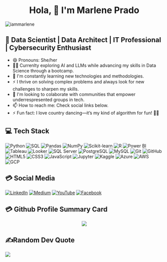 <h1 align="center"> Hola, 👋 I'm Marlene Prado</h1>

<p align="left"> <img src="https://komarev.com/ghpvc/?username=IamMarlene&label=Views&color=blue&style=plastic&style=for-the-badge" alt="iammarlene" /> </p>

## 🎯 Data Scientist | Data Architect | IT Professional | Cybersecurity Enthusiast

- 😄 Pronouns: She/her
- 👩‍💻 Currenlty exploring AI and LLMs while advancing my skills in Data Science through a bootcamp.
- 🌱 I'm constantly learning new technologies and methodologies.
- ⚡ I thrive on solving complex problems and always look for new challenges to sharpen my skills.
- 👯 I'm looking to colaborate with communities that empower underrespresented groups in tech.
- 📫 How to reach me: Check social links below.
- ⚡ Fun fact: I love country dancing—it’s my kind of algorithm for fun! 🤠🎶

## 💻 Tech Stack 
![Python](https://img.shields.io/badge/Python-%23FFD43B.svg?style=for-the-badge&logo=python&logoColor=blue)
![SQL](https://img.shields.io/badge/SQL-%23008080.svg?style=for-the-badge&logo=sql&logoColor=white)
![Pandas](https://img.shields.io/badge/Pandas-%23150458.svg?style=for-the-badge&logo=pandas&logoColor=white)
![NumPy](https://img.shields.io/badge/NumPy-%23013243.svg?style=for-the-badge&logo=numpy&logoColor=white)
![Scikit-learn](https://img.shields.io/badge/Scikit--learn-%23F7931E.svg?style=for-the-badge&logo=scikit-learn&logoColor=white)
![R](https://img.shields.io/badge/R-%23276DC3.svg?style=for-the-badge&logo=r&logoColor=white)
![Power BI](https://img.shields.io/badge/Power%20BI-%23F2C811.svg?style=for-the-badge&logo=powerbi&logoColor=white)
![Tableau](https://img.shields.io/badge/Tableau-%23E97627.svg?style=for-the-badge&logo=tableau&logoColor=white)
![Looker](https://img.shields.io/badge/Looker-%234285F4.svg?style=for-the-badge&logo=looker&logoColor=white)
![SQL Server](https://img.shields.io/badge/SQL%20Server-%23CC2927.svg?style=for-the-badge&logo=microsoftsqlserver&logoColor=white)
![PostgreSQL](https://img.shields.io/badge/PostgreSQL-%234169E1.svg?style=for-the-badge&logo=postgresql&logoColor=white)
![MySQL](https://img.shields.io/badge/MySQL-%234479A1.svg?style=for-the-badge&logo=mysql&logoColor=white)
![Git](https://img.shields.io/badge/Git-%23F05032.svg?style=for-the-badge&logo=git&logoColor=white)
![GitHub](https://img.shields.io/badge/GitHub-%23181717.svg?style=for-the-badge&logo=github&logoColor=white)
![HTML5](https://img.shields.io/badge/HTML5-%23E34F26.svg?style=for-the-badge&logo=html5&logoColor=white)
![CSS3](https://img.shields.io/badge/CSS3-%231572B6.svg?style=for-the-badge&logo=css3&logoColor=white)
![JavaScript](https://img.shields.io/badge/JavaScript-%23F7DF1E.svg?style=for-the-badge&logo=javascript&logoColor=black)
![Jupyter](https://img.shields.io/badge/Jupyter-%23F37626.svg?style=for-the-badge&logo=jupyter&logoColor=white)
![Kaggle](https://img.shields.io/badge/Kaggle-%2320BEFF.svg?style=for-the-badge&logo=kaggle&logoColor=white)
![Azure](https://img.shields.io/badge/Azure-%230089D6.svg?style=for-the-badge&logo=microsoft-azure&logoColor=white)
![AWS](https://img.shields.io/badge/AWS-%23232F3E.svg?style=for-the-badge&logo=amazon-aws&logoColor=white)
![GCP](https://img.shields.io/badge/GCP-%234285F4.svg?style=for-the-badge&logo=google-cloud&logoColor=white)


## 💳 Social Media
[![LinkedIn](https://img.shields.io/badge/LinkedIn-0077B5?style=for-the-badge&logo=linkedin&logoColor=white)](https://linkedin.com/in/iammarlene) [![Medium](https://img.shields.io/badge/Medium-12100E?style=for-the-badge&logo=medium&logoColor=white)](https://medium.com/@mtpradoc) [![YouTube](https://img.shields.io/badge/YouTube-FF0000?style=for-the-badge&logo=youtube&logoColor=white)](https://youtube.com/@marlenecodes) [![Facebook](https://img.shields.io/badge/Facebook-1877F2?style=for-the-badge&logo=facebook&logoColor=white)](https://facebook.com/marlenecodes)

## 💳 Github Profile Summary Card
<p align="center">
  <img src="https://github-profile-summary-cards.vercel.app/api/cards/profile-details?username=IamMarlene&theme=vue"/>
</p>

## ✍️Random Dev Quote
![](https://quotes-github-readme.vercel.app/api?type=horizontal&theme=vue)

<!--
```sql
-- BigQuery SQL Snippet
-- Author: Marlene

-- Step 1: Create a table to store messages
CREATE TABLE IF NOT EXISTS `your_project.your_dataset.greetings` (
    id INT64,
    message STRING
);

-- Step 2: Insert a friendly message
INSERT INTO `your_project.your_dataset.greetings` (id, message)
VALUES (1, 'Hello, World!');

-- Step 3: Retrieve the message
SELECT message 
FROM `your_project.your_dataset.greetings`;
```

```python
welcome = ['hello', 'world', 'I', 'love']
for index, element in enumerate(welcome):
  if index == 0:
    print(element)
```
<!--
![Python](https://img.shields.io/badge/-Python-blue?style=flat-square&logo=python&logoColor=white)  ![SQL](https://img.shields.io/badge/-SQL-008080?style=flat-square&logo=sql&logoColor=white) ![Pandas](https://img.shields.io/badge/-Pandas-150458?style=flat-square&logo=pandas&logoColor=white) ![NumPy](https://img.shields.io/badge/-NumPy-013243?style=flat-square&logo=numpy&logoColor=white) ![Scikit-learn](https://img.shields.io/badge/-Scikit--learn-F7931E?style=flat-square&logo=scikit-learn&logoColor=white) ![R](https://img.shields.io/badge/Programming-276DC3?style=flat&logo=R&logoColor=White) ![Power BI](https://img.shields.io/badge/-Power%20BI-pink?style=flat-square&logo=powerbi&logoColor=white)  ![Tableau](https://img.shields.io/badge/-Tableau-purple?style=flat-square&logo=tableau&logoColor=white)  ![Looker](https://img.shields.io/badge/Looker-4285F4?style=flat&logo=Looker&color=White) ![SQL Server](https://img.shields.io/badge/-SQL%20Server-CC2927?style=flat-square&logo=microsoftsqlserver&logoColor=white)  ![PostgreSQL](https://img.shields.io/badge/-PostgreSQL-4169E1?style=flat-square&logo=postgresql&logoColor=white)  ![MySQL](https://img.shields.io/badge/-MySQL-4479A1?style=flat-square&logo=mysql&logoColor=white) ![Git](https://img.shields.io/badge/-Git-F05032?style=flat-square&logo=git&logoColor=white)  ![GitHub](https://img.shields.io/badge/-GitHub-181717?style=flat-square&logo=github&logoColor=white) ![HTML5](https://img.shields.io/badge/-HTML5-E34F26?style=flat-square&logo=html5&logoColor=white)  ![CSS3](https://img.shields.io/badge/-CSS3-1572B6?style=flat-square&logo=css3&logoColor=white)  ![JavaScript](https://img.shields.io/badge/-JavaScript-F7DF1E?style=flat-square&logo=javascript&logoColor=black) ![Jupyter](https://img.shields.io/badge/-Jupyter-F37626?style=flat-square&logo=jupyter&logoColor=white) ![Kaggle](https://img.shields.io/badge/-Kaggle-20BEFF?style=flat-square&logo=kaggle&logoColor=white) ![Azure](https://img.shields.io/badge/-Azure-0089D6?style=flat-square&logo=microsoft-azure&logoColor=white) ![AWS](https://img.shields.io/badge/-AWS-232F3E?style=flat-square&logo=amazon-aws&logoColor=white) ![GCP](https://img.shields.io/badge/-GCP-4285F4?style=flat-square&logo=google-cloud&logoColor=white)
